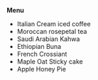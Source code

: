 **Menu**
+ Italian Cream iced coffee
+ Moroccan rosepetal tea
+ Saudi Arabian Kahwa
+ Ethiopian Buna
+ French Crossiant
+ Maple Oat Sticky cake
+ Apple Honey Pie